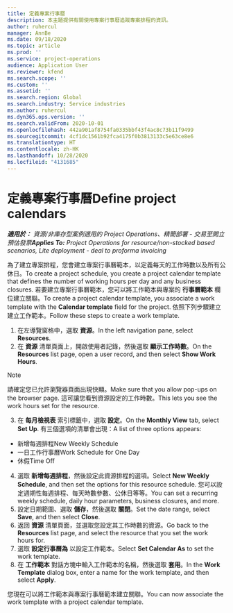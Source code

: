 ```yaml
---
title: 定義專案行事曆
description: 本主題提供有關使用專案行事曆追蹤專案排程的資訊。
author: ruhercul
manager: AnnBe
ms.date: 09/18/2020
ms.topic: article
ms.prod: ''
ms.service: project-operations
audience: Application User
ms.reviewer: kfend
ms.search.scope: ''
ms.custom: ''
ms.assetid: ''
ms.search.region: Global
ms.search.industry: Service industries
ms.author: ruhercul
ms.dyn365.ops.version: ''
ms.search.validFrom: 2020-10-01
ms.openlocfilehash: 442a901af8754fa0335bbf43f4ac8c73b11f9499
ms.sourcegitcommit: 4cf1dc1561b92fca4175f0b3813133c5e63ce8e6
ms.translationtype: HT
ms.contentlocale: zh-HK
ms.lasthandoff: 10/28/2020
ms.locfileid: "4131685"
---
```

# <a name="define-project-calendars"></a><span data-ttu-id="b8f14-103">定義專案行事曆</span><span class="sxs-lookup"><span data-stu-id="b8f14-103">Define project calendars</span></span>

<span data-ttu-id="b8f14-104">_**適用於：** 資源/非庫存型案例適用的 Project Operations、精簡部署 - 交易至開立預估發票_</span><span class="sxs-lookup"><span data-stu-id="b8f14-104">_**Applies To:** Project Operations for resource/non-stocked based scenarios, Lite deployment - deal to proforma invoicing_</span></span>

<span data-ttu-id="b8f14-105">為了建立專案排程，您會建立專案行事曆範本，以定義每天的工作時數以及所有公休日。</span><span class="sxs-lookup"><span data-stu-id="b8f14-105">To create a project schedule, you create a project calendar template that defines the number of working hours per day and any business closures.</span></span> <span data-ttu-id="b8f14-106">若要建立專案行事曆範本，您可以將工作範本與專案的 **行事曆範本** 欄位建立關聯。</span><span class="sxs-lookup"><span data-stu-id="b8f14-106">To create a project calendar template, you associate a work template with the **Calendar template** field for the project.</span></span> <span data-ttu-id="b8f14-107">依照下列步驟建立建立工作範本。</span><span class="sxs-lookup"><span data-stu-id="b8f14-107">Follow these steps to create a work template.</span></span>

1. <span data-ttu-id="b8f14-108">在左導覽窗格中，選取 **資源**。</span><span class="sxs-lookup"><span data-stu-id="b8f14-108">In the left navigation pane, select **Resources**.</span></span> 
2. <span data-ttu-id="b8f14-109">在 **資源** 清單頁面上，開啟使用者記錄，然後選取 **顯示工作時數**。</span><span class="sxs-lookup"><span data-stu-id="b8f14-109">On the **Resources** list page, open a user record, and then select **Show Work Hours**.</span></span>

  > [!NOTE]
  > <span data-ttu-id="b8f14-110">請確定您已允許瀏覽器頁面出現快顯。</span><span class="sxs-lookup"><span data-stu-id="b8f14-110">Make sure that you allow pop-ups on the browser page.</span></span> <span data-ttu-id="b8f14-111">這可讓您看到資源設定的工作時數。</span><span class="sxs-lookup"><span data-stu-id="b8f14-111">This lets you see the work hours set for the resource.</span></span>
  
3. <span data-ttu-id="b8f14-112">在 **每月檢視表** 索引標籤中，選取 **設定**。</span><span class="sxs-lookup"><span data-stu-id="b8f14-112">On the **Monthly View** tab, select **Set Up**.</span></span> <span data-ttu-id="b8f14-113">有三個選項的清單會出現：</span><span class="sxs-lookup"><span data-stu-id="b8f14-113">A list of three options appears:</span></span> 

  - <span data-ttu-id="b8f14-114">新增每週排程</span><span class="sxs-lookup"><span data-stu-id="b8f14-114">New Weekly Schedule</span></span>
  - <span data-ttu-id="b8f14-115">一日工作行事曆</span><span class="sxs-lookup"><span data-stu-id="b8f14-115">Work Schedule for One Day</span></span>
  - <span data-ttu-id="b8f14-116">休假</span><span class="sxs-lookup"><span data-stu-id="b8f14-116">Time Off</span></span>

4. <span data-ttu-id="b8f14-117">選取 **新增每週排程**，然後設定此資源排程的選項。</span><span class="sxs-lookup"><span data-stu-id="b8f14-117">Select **New Weekly Schedule**, and then set the options for this resource schedule.</span></span> <span data-ttu-id="b8f14-118">您可以設定週期性每週排程、每天時數參數、公休日等等。</span><span class="sxs-lookup"><span data-stu-id="b8f14-118">You can set a recurring weekly schedule, daily hour parameters, business closures, and more.</span></span>
5. <span data-ttu-id="b8f14-119">設定日期範圍、選取 **儲存**，然後選取 **關閉**。</span><span class="sxs-lookup"><span data-stu-id="b8f14-119">Set the date range, select **Save**, and then select **Close**.</span></span> 
6. <span data-ttu-id="b8f14-120">返回 **資源** 清單頁面，並選取您設定其工作時數的資源。</span><span class="sxs-lookup"><span data-stu-id="b8f14-120">Go back to the **Resources** list page, and select the resource that you set the work hours for.</span></span> 
7. <span data-ttu-id="b8f14-121">選取 **設定行事曆為** 以設定工作範本。</span><span class="sxs-lookup"><span data-stu-id="b8f14-121">Select **Set Calendar As** to set the work template.</span></span> 
8. <span data-ttu-id="b8f14-122">在 **工作範本** 對話方塊中輸入工作範本的名稱，然後選取 **套用**。</span><span class="sxs-lookup"><span data-stu-id="b8f14-122">In the **Work Template** dialog box, enter a name for the work template, and then select **Apply**.</span></span> 

<span data-ttu-id="b8f14-123">您現在可以將工作範本與專案行事曆範本建立關聯。</span><span class="sxs-lookup"><span data-stu-id="b8f14-123">You can now associate the work template with a project calendar template.</span></span>
